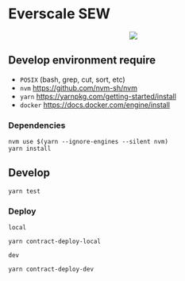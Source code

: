 # Everscale SEW

<p align="center">
    <img src="http://www.plantuml.com/plantuml/proxy?cache=yes&src=https://raw.githubusercontent.com/EverscaleGuild/Everscale-SEW/main/feature/flow.puml"/>
</p>

## Develop environment require

- `POSIX` (bash, grep, cut, sort, etc)
- `nvm` https://github.com/nvm-sh/nvm
- `yarn` https://yarnpkg.com/getting-started/install
- `docker` https://docs.docker.com/engine/install

### Dependencies

```shell
nvm use $(yarn --ignore-engines --silent nvm)
yarn install
```

## Develop

```shell
yarn test
```

### Deploy

`local`
```shell
yarn contract-deploy-local
```

`dev`
```shell
yarn contract-deploy-dev
```
